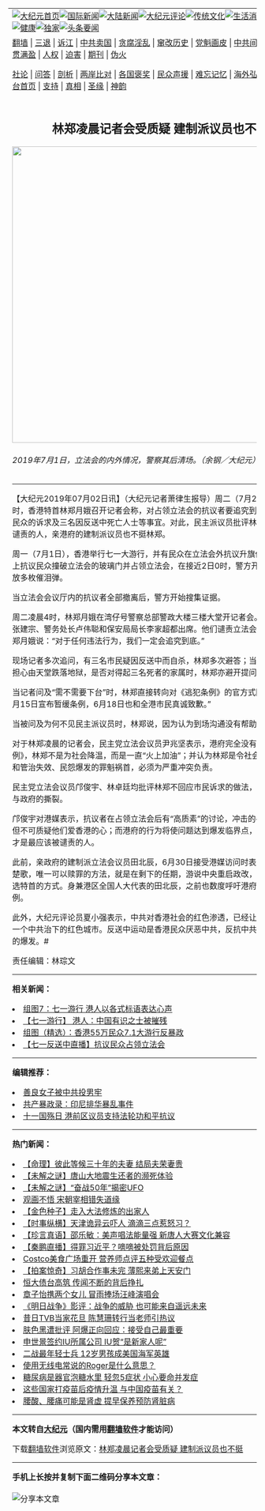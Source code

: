 <a name="1" id="1" target="_blank"></a><span id="1"></span>
<table align=center border="0"><tr><td colspan="2" VALIGN=TOP><a href="https://github.com/disgyf3173/djy/blob/master/gb/nf1351518.md#1"><img src="https://raw.githubusercontent.com/disgyf3173/www/master/t/djy/1.jpg" title="大纪元首页" alt="大纪元首页"></a><a href="https://github.com/disgyf3173/djy/blob/master/gb/n24hr.md#1"><img src="https://raw.githubusercontent.com/disgyf3173/www/master/t/djy/3.jpg" title="国际新闻" alt="国际新闻"></a><a href="https://github.com/disgyf3173/djy/blob/master/gb/nsc413.md#1"><img src="https://raw.githubusercontent.com/disgyf3173/www/master/t/djy/4.jpg" title="大陆新闻" alt="大陆新闻"></a><a href="https://github.com/disgyf3173/djy/blob/master/gb/news392.md#1"><img src="https://raw.githubusercontent.com/disgyf3173/www/master/t/djy/5.jpg" title="大纪元评论" alt="大纪元评论"></a><a href="https://github.com/disgyf3173/djy/blob/master/gb/news2007.md#1"><img src="https://raw.githubusercontent.com/disgyf3173/www/master/t/djy/6.jpg" title="传统文化" alt="传统文化"></a><a href="https://github.com/disgyf3173/djy/blob/master/gb/news2008.md#1"><img src="https://raw.githubusercontent.com/disgyf3173/www/master/t/djy/7.jpg" title="生活消费" alt="生活消费"></a><a href="https://github.com/disgyf3173/djy/blob/master/gb/ncyule.md#1"><img src="https://raw.githubusercontent.com/disgyf3173/www/master/t/djy/8.jpg" title="娱乐休闲" alt="娱乐休闲"></a><a href="https://github.com/disgyf3173/djy/blob/master/gb/nsc1002.md#1"><img src="https://raw.githubusercontent.com/disgyf3173/www/master/t/djy/9.jpg" title="健康" alt="健康"></a><a href="https://github.com/disgyf3173/djy/blob/master/gb/nf6092.md#1"><img src="https://raw.githubusercontent.com/disgyf3173/www/master/t/djy/10a.jpg" title="独家" alt="独家"></a><a href="https://github.com/disgyf3173/djy/blob/master/gb/nf4514.md#1"><img src="https://raw.githubusercontent.com/disgyf3173/www/master/t/djy/12a.jpg" title="头条要闻" alt="头条要闻"></a></td></tr>
<tr><td colspan="2" VALIGN=TOP><a target="_blank" href="https://github.com/disgyf3173/www/blob/master/README.md?zsrh#1">翻墙</a> | <a target="_blank" href="https://github.com/disgyf3173/djy/blob/master/gb/nf5657.md#1">三退</a> | <a target="_blank" href="https://github.com/disgyf3173/djy/blob/master/gb/nf6124.md#1">诉江</a> | <a target="_blank" href="https://github.com/disgyf3173/djy/blob/master/gb/nf1176117.md#1">中共卖国</a> | <a target="_blank" href="https://github.com/disgyf3173/djy/blob/master/gb/nf5773.md#1">贪腐淫乱</a> | <a target="_blank" href="https://github.com/disgyf3173/djy/blob/master/gb/nf1176115.md#1">窜改历史</a> | <a target="_blank" href="https://github.com/disgyf3173/djy/blob/master/gb/nf1176107.md#1">党魁画皮</a> | <a target="_blank" href="https://github.com/disgyf3173/djy/blob/master/gb/nf1320400.md#1">中共间谍</a> | <a target="_blank" href="https://github.com/disgyf3173/djy/blob/master/gb/nf1176114.md#1">破坏传统</a> | <a target="_blank" href="https://github.com/disgyf3173/ntdtv/blob/master/gb/prog447_1.md#1">恶贯满盈</a> | <a target="_blank" href="https://github.com/disgyf3173/djy/blob/master/gb/ncid278.md#1">人权</a> | <a target="_blank" href="https://github.com/disgyf3173/djy/blob/master/gb/nf1176111.md#1">迫害</a> | <a target="_blank" href="https://gitlab.com/szzdlab/mh-qikan/blob/master/README.md#1">期刊</a> | <a target="_blank" href="https://github.com/disgyf3173/djy/blob/master/gb/nf5562.md#1">伪火</a></p><p><a target="_blank" href="https://github.com/disgyf3173/djy/blob/master/gb/9p.md#1">社论</a> | <a target="_blank" href="https://github.com/disgyf3173/djy/blob/master/gb/nf4378.md#1">问答</a> | <a target="_blank" href="https://github.com/disgyf3173/djy/blob/master/gb/nf5792.md#1">剖析</a> | <a target="_blank" href="https://github.com/disgyf3173/djy/blob/master/gb/nf5735.md#1">两岸比对</a> | <a target="_blank" href="https://github.com/disgyf3173/djy/blob/master/gb/nf6119.md#1">各国褒奖</a> | <a target="_blank" href="https://github.com/disgyf3173/djy/blob/master/gb/nf6120.md#1">民众声援</a> | <a target="_blank" href="https://github.com/disgyf3173/djy/blob/master/gb/nf1188594.md#1">难忘记忆</a> | <a target="_blank" href="https://github.com/disgyf3173/djy/blob/master/gb/nf3180.md#1">海外弘传</a> | <a target="_blank" href="https://github.com/disgyf3173/djy/blob/master/gb/nf5410.md#1">万人上访</a> | <a target="_blank" href="https://github.com/disgyf3173/www/blob/master/README.md?zsrh#1">平台首页</a> | <a target="_blank" href="https://github.com/disgyf3173/djy/blob/master/gb/nf4386.md#1">支持</a> | <a target="_blank" href="https://github.com/disgyf3173/djy/blob/master/gb/nf4389.md#1">真相</a> | <a target="_blank" href="https://github.com/disgyf3173/djy/blob/master/gb/nf5790.md#1">圣缘</a> | <a target="_blank" href="https://github.com/disgyf3173/djy/blob/master/gb/nf4786.md#1">神韵</a></td></tr>
<tr><td VALIGN=TOP width="626"><h2 align=center>林郑凌晨记者会受质疑 建制派议员也不挺</h2>
<img width="600" src="https://i.epochtimes.com/assets/uploads/2019/07/190701160638100615-600x400.jpg" />
<h6>2019年7月1日，立法会的内外情况，警察其后清场。（余钢／大纪元）
</h6>
<hr>
	<p>【大纪元2019年07月02日讯】（大纪元记者萧律生报导）周二（7月2日）凌晨4时，<ahref="https://github.com/disgyf3173/djy/blob/master/gb/tag/%E9%A6%99%E6%B8%AF.md#1">香港</a>特首<ahref="https://github.com/disgyf3173/djy/blob/master/gb/tag/%E6%9E%97%E9%83%91%E6%9C%88%E5%A8%A5.md#1">林郑月娥</a>召开记者会称，对占领<ahref="https://github.com/disgyf3173/djy/blob/master/gb/tag/%E7%AB%8B%E6%B3%95%E4%BC%9A.md#1">立法会</a>的抗议者要追究到底，却不回应民众的诉求及三名因反送中死亡人士等事宜。对此，民主派<ahref="https://github.com/disgyf3173/djy/blob/master/gb/tag/%E8%AE%AE%E5%91%98.md#1">议员</a>批评林郑是最应该受谴责的人，亲港府的建制派议员也不挺林郑。</p>
<p>周一（7月1日），<ahref="https://github.com/disgyf3173/djy/blob/master/gb/tag/%E9%A6%99%E6%B8%AF.md#1">香港</a>举行<ahref="https://github.com/disgyf3173/djy/blob/master/gb/tag/%E4%B8%83%E4%B8%80.md#1">七一</a>大游行，并有民众在<ahref="https://github.com/disgyf3173/djy/blob/master/gb/tag/%E7%AB%8B%E6%B3%95%E4%BC%9A.md#1">立法会</a>外抗议升旗仪式，到了晚上抗议民众撞破立法会的玻璃门并占领立法会，在接近2日0时，警方开始清场，并施放多枚催泪弹。</p>
<p>当立法会会议厅内的抗议者全部撤离后，警方开始搜集证据。</p>
<p>周二凌晨4时，<ahref="https://github.com/disgyf3173/djy/blob/master/gb/tag/%E6%9E%97%E9%83%91%E6%9C%88%E5%A8%A5.md#1">林郑月娥</a>在湾仔号警察总部警政大楼三楼大堂开记者会。政务司司长张建宗、警务处长卢伟聪和保安局局长李家超都出席。他们谴责立法会遭到冲击。林郑月娥说：“对于任何违法行为，我们一定会追究到底。”</p>
<p>现场记者多次追问，有三名市民疑因反送中而自杀，林郑多次避答；当有记者问会否担心由天堂跌落地狱，是否对得起三名死者的家属时，林郑亦避开提问。</p>
<p>当记者问及“需不需要下台”时，林郑直接转向对《逃犯条例》的官方式回应：“我在6月15日宣布暂缓条例，6月18日也和全港市民真诚致歉。”</p>
<p>当被问及为何不见民主派<ahref="https://github.com/disgyf3173/djy/blob/master/gb/tag/%E8%AE%AE%E5%91%98.md#1">议员</a>时，林郑说，因为认为到场沟通没有帮助。</p>
<p>对于林郑凌晨的记者会，民主党立法会议员尹兆坚表示，港府完全没有撤回《逃犯条例》，林郑不是为社会降温，而是一直“火上加油”；并认为林郑是令社会陷于政治危机和管治失效、民怨爆发的罪魁祸首，必须为严重冲突负责。</p>
<p>民主党立法会议员邝俊宇、林卓廷均批评林郑不回应市民诉求的做法，只会加大民众与政府的撕裂。</p>
<p>邝俊宇对港媒表示，抗议者在占领立法会后有“高质素”的讨论，冲击的手法虽幼嫩，但不可质疑他们爱香港的心；而港府的行为将使问题达到爆发临界点，他并炮轰林郑才是最应该被谴责的人。</p>
<p>此前，亲政府的建制派立法会议员田北辰，6月30日接受港媒访问时表示，林郑四面楚歌，唯一可以赎罪的方法，就是在剩下的任期，游说中央重启政改，让港人决定普选特首的方式。身兼港区全国人大代表的田北辰，之前也数度呼吁港府撤回逃犯条例。</p>
<p>此外，大纪元评论员夏小强表示，中共对香港社会的红色渗透，已经让香港正在变成一个中共治下的红色城市。反送中运动是香港民众厌恶中共，反抗中共的情绪和行动的爆发。#</p>
<p>责任编辑：林琮文</p>
	
<hr>


<strong>相关新闻：</strong>
<li><a href="https://github.com/disgyf3173/djy/blob/master/gb/19/7/1/n11356681.md#1">组图7：七一游行 港人以各式标语表达心声</a></li>
<li><a href="https://github.com/disgyf3173/djy/blob/master/gb/19/7/1/n11357025.md#1">【七一游行】 港人：中国有识之士被摧残</a></li>
<li><a href="https://github.com/disgyf3173/djy/blob/master/gb/19/7/1/n11357389.md#1">组图（精选）：香港55万民众7.1大游行反暴政</a></li>
<li><a href="https://github.com/disgyf3173/djy/blob/master/gb/19/7/1/n11357420.md#1">【七一反送中直播】抗议民众占领立法会</a></li>
<hr>


<strong>编辑推荐：</strong>
<li><a href="https://github.com/disgyf3173/djy/blob/master/gb/13/9/29/n3974789.md?dfh#1" target="_blank">善良女子被中共投男牢</a></li><li><a href="https://github.com/tsiac2612/djy/blob/master/gb/19/3/29/n11148175.md#1" target="_blank">共产暴政录：印尼排华暴乱事件</a></li><li><a href="https://github.com/tsiac2612/djy/blob/master/gb/19/10/1/n11559718.md#1" target="_blank">十一国殇日 港前区议员支持法轮功和平抗议</a></li>
<hr>

<strong>热门新闻：</strong>
<li><a href="https://github.com/disgyf3173/djy/blob/master/gb/21/6/14/n13020872.md#1">【命理】彼此等候三十年的夫妻 结局夫荣妻贵</a></li>
<li><a href="https://github.com/disgyf3173/djy/blob/master/gb/21/7/1/n13061464.md#1">【未解之谜】唐山大地震生还者的濒死体验</a></li>
<li><a href="https://github.com/disgyf3173/djy/blob/master/gb/21/6/29/n13056430.md#1">【未解之谜】“奋战50年”揭密UFO</a></li>
<li><a href="https://github.com/disgyf3173/djy/blob/master/gb/21/6/26/n13049744.md#1">观画不悟 宋朝宰相错失道缘</a></li>
<li><a href="https://github.com/disgyf3173/djy/blob/master/gb/21/5/17/n12955212.md#1">【金色种子】走入大法修炼的出家人</a></li>
<li><a href="https://github.com/disgyf3173/djy/blob/master/gb/21/7/5/n13069899.md#1">【时事纵横】天津诡异云吓人 滴滴三点惹怒习？</a></li>
<li><a href="https://github.com/disgyf3173/djy/blob/master/gb/21/7/4/n13066355.md#1">【珍言真语】邵乐敏：美声唱法能量强 新唐人大赛文化兼容</a></li>
<li><a href="https://github.com/disgyf3173/djy/blob/master/gb/21/7/5/n13069932.md#1">【秦鹏直播】得罪习近平？嘀嘀被处罚背后原因</a></li>
<li><a href="https://github.com/disgyf3173/djy/blob/master/gb/21/7/2/n13064123.md#1">Costco美食广场重开 营养师点评五种受欢迎餐点</a></li>
<li><a href="https://github.com/disgyf3173/djy/blob/master/gb/21/7/3/n13065867.md#1">【拍案惊奇】习胡合作事未完 薄熙来弟上天安门</a></li>
<li><a href="https://github.com/disgyf3173/djy/blob/master/gb/21/7/3/n13065692.md#1">恒大债台高筑 传闻不断的背后挣扎</a></li>
<li><a href="https://github.com/disgyf3173/djy/blob/master/gb/21/7/4/n13067202.md#1">章子怡携两个女儿 冒雨捧场汪峰演唱会</a></li>
<li><a href="https://github.com/disgyf3173/djy/blob/master/gb/21/7/3/n13065123.md#1">《明日战争》影评：战争的威胁 也可能来自遥远未来</a></li>
<li><a href="https://github.com/disgyf3173/djy/blob/master/gb/21/7/4/n13067100.md#1">昔日TVB当家花旦 陈慧珊转行当老师引热议</a></li>
<li><a href="https://github.com/disgyf3173/djy/blob/master/gb/21/7/4/n13066479.md#1">肤色黑遭批评 阿爆正向回应：接受自己最重要</a></li>
<li><a href="https://github.com/disgyf3173/djy/blob/master/gb/21/7/5/n13067823.md#1">申世景签约IU所属公司 IU贺“是新家人呢”</a></li>
<li><a href="https://github.com/disgyf3173/djy/blob/master/gb/21/7/5/n13068515.md#1">二战最年轻士兵 12岁男孩成美国海军英雄</a></li>
<li><a href="https://github.com/disgyf3173/djy/blob/master/gb/21/7/5/n13067921.md#1">使用无线电常说的Roger是什么意思？</a></li>
<li><a href="https://github.com/disgyf3173/djy/blob/master/gb/21/5/8/n12932893.md#1">糖尿病是器官泡糖水里 轻忽5症状 小心要命并发症</a></li>
<li><a href="https://github.com/disgyf3173/djy/blob/master/gb/21/7/2/n13063902.md#1">这些国家打疫苗后疫情升温 与中国疫苗有关？</a></li>
<li><a href="https://github.com/disgyf3173/djy/blob/master/gb/21/5/11/n12939039.md#1">腰酸、腰痛可能是肾虚 提早保养预防肾脏病</a></li>
<hr>

<strong>本文转自<a href="https://www.epochtimes.com">大纪元</a>（国内需用<a href="https://github.com/disgyf3173/www/blob/master/README.md#8">翻墙软件</a>才能访问）</strong><p>下载<a href="https://github.com/disgyf3173/www/blob/master/README.md#8">翻墙软件</a>浏览原文：<a href="https://www.epochtimes.com/gb/19/7/2/n11358846.htm">林郑凌晨记者会受质疑 建制派议员也不挺</a></p><hr>

<strong>手机上长按并复制下面二维码分享本文章：</strong><br><br><img src="https://chart.apis.google.com/chart?cht=qr&chs=240x240&choe=UTF-8&chld=M|2&chl=https://github.com/disgyf3173/djy/blob/master/gb/19/7/2/n11358846.md%231" title="分享本文章"></td><td VALIGN=TOP><a href="https://github.com/disgyf3173/djy/blob/master/gb/16/1/21/n4622075.md?dfh#1" target="_blank"><img src="https://raw.githubusercontent.com/disgyf3173/djy/master/gb/300/wei-f1.jpg" title="中共的伪火骗局"  alt="中共的伪火骗局"></a><br><a href="https://github.com/disgyf3173/www/blob/master/README.md?dfh#9" target="_blank"><img src="https://raw.githubusercontent.com/disgyf3173/djy/master/gb/300/yong-h.jpg" title="永恒的见证"  alt="永恒的见证"></a><br><a href="https://github.com/disgyf3173/djy/blob/master/gb/13/9/29/n3974789.md?dfh#1" target="_blank"><img src="https://raw.githubusercontent.com/disgyf3173/djy/master/gb/300/shang-lnz.jpg" title="善良女子被中共投男牢"  alt="善良女子被中共投男牢"></a><br><a href="https://github.com/disgyf3173/djy/blob/master/gb/16/3/16/n4663449.md?dfh#1" target="_blank"><img src="https://raw.githubusercontent.com/disgyf3173/djy/master/gb/300/huo-z3.jpg" title="警卫目击活摘器官"  alt="警卫目击活摘器官"></a><br><a href="https://github.com/disgyf3173/djy/blob/master/gb/16/8/7/n8177641.md?dfh#1" target="_blank"><img src="https://raw.githubusercontent.com/disgyf3173/djy/master/gb/300/huo-z4.jpg" title="证人描述活摘恐怖"  alt="证人描述活摘恐怖"></a><br><a href="https://github.com/disgyf3173/djy/blob/master/gb/10/4/19/n2881569.md?dfh#1" target="_blank"><img src="https://raw.githubusercontent.com/disgyf3173/djy/master/gb/300/huo-z1.jpg" title="揭开活摘器官黑幕"  alt="揭开活摘器官黑幕"></a><br><a href="https://github.com/disgyf3173/djy/blob/master/gb/10/11/7/n3077476.md?dfh#1" target="_blank"><img src="https://raw.githubusercontent.com/disgyf3173/djy/master/gb/300/ma-ks.jpg" title="马克思的成魔之路"  alt="马克思的成魔之路"></a><br><a href="https://github.com/disgyf3173/djy/blob/master/gb/14/6/9/n4173977.md?dfh#1" target="_blank"><img src="https://raw.githubusercontent.com/disgyf3173/djy/master/gb/300/chang-zs.jpg" title="藏字石 蕴天机"  alt="藏字石 蕴天机"></a><br><a href="https://github.com/disgyf3173/djy/blob/master/gb/18/5/10/n10381511.md?dfh#1" target="_blank"><img src="https://raw.githubusercontent.com/disgyf3173/djy/master/gb/300/st1.jpg" title="关注三亿人三退"  alt="关注三亿人三退"></a><br><a href="https://github.com/disgyf3173/djy/blob/master/gb/18/3/21/n10237682.md?dfh#1" target="_blank"><img src="https://raw.githubusercontent.com/disgyf3173/djy/master/gb/300/jie-t.jpg" title="解体中共复兴中华"  alt="解体中共复兴中华"></a><br><a href="https://github.com/disgyf3173/djy/blob/master/gb/9/2/9/n2422991.md?dfh#1" target="_blank"><img src="https://raw.githubusercontent.com/disgyf3173/djy/master/gb/300/gao-zs.jpg" title="中共迫害良心律师"  alt="中共迫害良心律师"></a><br><a href="https://github.com/disgyf3173/djy/blob/master/gb/18/12/9/n10900044.md?dfh#1" target="_blank"><img src="https://raw.githubusercontent.com/disgyf3173/djy/master/gb/300/sj1.jpg" title="三百多万人举报江泽民"  alt="三百多万人举报江泽民"></a><br><a href="https://github.com/disgyf3173/djy/blob/master/gb/18/8/28/n10672014.md?dfh#1" target="_blank"><img src="https://raw.githubusercontent.com/disgyf3173/djy/master/gb/300/sj2.jpg" title="这些官员为何起诉江泽民"  alt="这些官员为何起诉江泽民"></a><br><a href="https://github.com/disgyf3173/djy/blob/master/gb/8/12/18/n2367165.md?dfh#1" target="_blank"><img src="https://raw.githubusercontent.com/disgyf3173/djy/master/gb/300/liangan.jpg" title="海峡两岸的强烈对比"  alt="海峡两岸的强烈对比"></a><br><a href="https://github.com/disgyf3173/djy/blob/master/gb/15/12/10/n4593139.md?dfh#1" target="_blank"><img src="https://raw.githubusercontent.com/disgyf3173/djy/master/gb/300/jia-ndzl.jpg" title="加拿大总理的贺信"  alt="加拿大总理的贺信"></a><br><a href="https://github.com/disgyf3173/djy/blob/master/gb/11/6/17/n3289382.md?dfh#1" target="_blank"><img src="https://raw.githubusercontent.com/disgyf3173/djy/master/gb/300/xiao-wd.jpg" title="探寻真相兼听则明"  alt="探寻真相兼听则明"></a><br><a href="https://github.com/disgyf3173/djy/blob/master/gb/18/10/27/n10812623.md?dfh#1" target="_blank"><img src="https://raw.githubusercontent.com/disgyf3173/djy/master/gb/300/yindu.jpg" title="印度媒体报道东方"  alt="印度媒体报道东方"></a><br><a href="https://github.com/disgyf3173/djy/blob/master/gb/18/6/9/n10469652.md?dfh#1" target="_blank"><img src="https://raw.githubusercontent.com/disgyf3173/djy/master/gb/300/xie-j.jpg" title="不一样的海外校园"  alt="不一样的海外校园"></a><br><a href="https://github.com/disgyf3173/djy/blob/master/gb/7/4/5/n1669415.md?dfh#1" target="_blank"><img src="https://raw.githubusercontent.com/disgyf3173/djy/master/gb/300/li-up.jpg" title="从大师到徒弟的传奇"  alt="从大师到徒弟的传奇"></a><br><a href="https://github.com/disgyf3173/djy/blob/master/gb/17/5/26/n9191512.md?dfh#1" target="_blank"><img src="https://raw.githubusercontent.com/disgyf3173/djy/master/gb/300/zfl2.jpg" title="亿万人与东方一本奇书"  alt="亿万人与东方一本奇书"></a><br><a href="https://github.com/disgyf3173/djy/blob/master/gb/13/11/27/n4020290.md?dfh#1" target="_blank"><img src="https://raw.githubusercontent.com/disgyf3173/djy/master/gb/300/zhen-h.jpg" title="大陆见不到的震撼场面"  alt="大陆见不到的震撼场面"></a><br><a href="https://github.com/disgyf3173/djy/blob/master/gb/15/7/17/n4482910.md?dfh#1" target="_blank"><img src="https://raw.githubusercontent.com/disgyf3173/djy/master/gb/300/dalu-sk.jpg" title="人心向善 大陆当初盛况"  alt="人心向善 大陆当初盛况"></a><br><a href="https://github.com/disgyf3173/djy/blob/master/gb/19/1/5/n10955468.md?dfh#1" target="_blank"><img src="https://raw.githubusercontent.com/disgyf3173/djy/master/gb/300/zfl1.jpg" title="追寻真理 这书讲什么"  alt="追寻真理 这书讲什么"></a><br><a href="https://github.com/disgyf3173/www/blob/master/README.md?dfh#1" target="_blank"><img src="https://raw.githubusercontent.com/disgyf3173/djy/master/gb/300/fq1.jpg" title="下载免费翻墙软件"  alt="下载免费翻墙软件"></a><br></td></tr></table>
